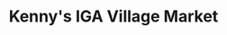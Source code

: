 ---
title: "Kenny's IGA Village Market"
url: /lincoln-city/kennys-iga-village-market/
shop: Supermarkt
---
